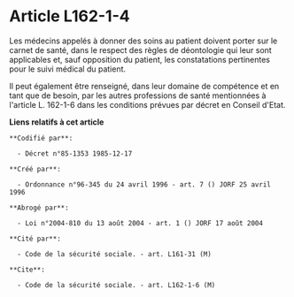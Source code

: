 # Article L162-1-4

Les médecins appelés à donner des soins au patient doivent porter sur le carnet de santé, dans le respect des règles de
déontologie qui leur sont applicables et, sauf opposition du patient, les constatations pertinentes pour le suivi médical du
patient.

Il peut également être renseigné, dans leur domaine de compétence et en tant que de besoin, par les autres professions de
santé mentionnées à l'article L. 162-1-6 dans les conditions prévues par décret en Conseil d'Etat.

**Liens relatifs à cet article**

	**Codifié par**:

	  - Décret n°85-1353 1985-12-17

	**Créé par**:

	  - Ordonnance n°96-345 du 24 avril 1996 - art. 7 () JORF 25 avril 1996

	**Abrogé par**:

	  - Loi n°2004-810 du 13 août 2004 - art. 1 () JORF 17 août 2004

	**Cité par**:

	  - Code de la sécurité sociale. - art. L161-31 (M)

	**Cite**:

	  - Code de la sécurité sociale. - art. L162-1-6 (M)
